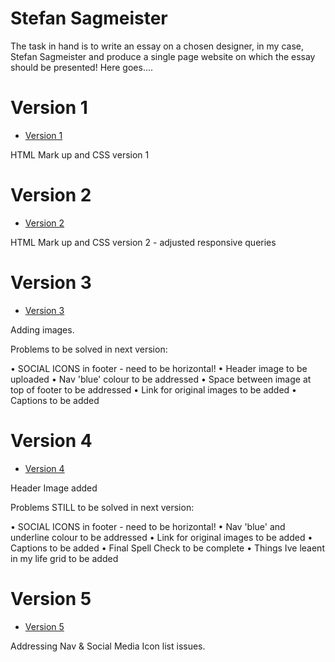  Stefan Sagmeister
========================

The task in hand is to write an essay on a chosen designer, in my case, Stefan Sagmeister and produce a single page website on which the essay should be presented! Here goes....

Version 1
=================

+ [Version 1](https://barryrooney.github.io/sagmeister-2/sagmeister.html)

HTML Mark up and CSS version 1

Version 2
=================

+ [Version 2](https://barryrooney.github.io/sagmeister-2/sagmeister2.html)

HTML Mark up and CSS version 2 - adjusted responsive queries

Version 3
=================

+ [Version 3](https://barryrooney.github.io/sagmeister-2/sagmeister3.html)

Adding images.

Problems to be solved in next version:

• SOCIAL ICONS in footer - need to be horizontal!
• Header image to be uploaded
• Nav 'blue' colour to be addressed
• Space between image at top of footer to be addressed
• Link for original images to be added
• Captions to be added

Version 4
=================

+ [Version 4](https://barryrooney.github.io/sagmeister-2/sagmeister4.html)

Header Image added

Problems STILL to be solved in next version:

• SOCIAL ICONS in footer - need to be horizontal!
• Nav 'blue' and underline colour to be addressed
• Link for original images to be added
• Captions to be added
• Final Spell Check to be complete
• Things Ive leaent in my life grid to be added

Version 5
=================

+ [Version 5](https://barryrooney.github.io/sagmeister-2/sagmeister5.html)

Addressing Nav & Social Media Icon list issues.





